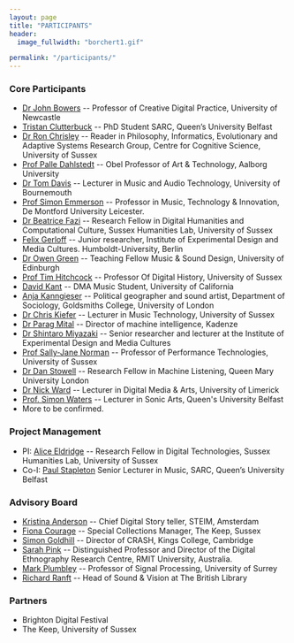 ```yaml
---
layout: page
title: "PARTICIPANTS"
header:
  image_fullwidth: "borchert1.gif"

permalink: "/participants/"
---
```



### Core Participants
+ [Dr John Bowers](http://www.ncl.ac.uk/sacs/staff/profile/johnbowers.html#background) -- Professor of Creative Digital Practice, University of Newcastle
+ [Tristan Clutterbuck]() -- PhD Student SARC, Queen’s University Belfast
+ [Dr Ron Chrisley](http://www.sussex.ac.uk/profiles/476) -- Reader in Philosophy, Informatics, Evolutionary and Adaptive Systems Research Group, Centre for Cognitive Science, University of Sussex
+ [Prof Palle Dahlstedt](https://soundcloud.com/palle-dahlstedt) -- Obel Professor of Art & Technology, Aalborg University 
+ [Dr Tom Davis](http://staffprofiles.bournemouth.ac.uk/display/tdavis) -- Lecturer in Music and Audio Technology, University of Bournemouth
+ [Prof Simon Emmerson](http://www.dmu.ac.uk/about-dmu/academic-staff/technology/simon-emmerson/simon-emmerson.aspx) -- Professor in Music, Technology & Innovation, De Montford University Leicester.
+ [Dr Beatrice Fazi](http://www.sussex.ac.uk/profiles/378975) -- Research Fellow in Digital Humanities and Computational Culture, Sussex Humanities Lab, University of Sussex
+ [Felix Gerloff](https://www.ixdm.ch/team/felix-gerloff/) -- Junior researcher, Institute of Experimental Design and Media Cultures. Humboldt-University, Berlin
+ [Dr Owen Green](http://owengreen.net/) -- 	Teaching Fellow Music & Sound Design, University of Edinburgh
+ [Prof Tim Hitchcock](http://www.sussex.ac.uk/profiles/336034) -- Professor Of Digital History, University of Sussex
+ [David Kant](http://www.davidkant.com/) -- DMA Music Student, University of California
+ [Anja Kanngieser](http://anjakanngieser.com/) -- Political geographer and sound artist, Department of Sociology, Goldsmiths College, University of London
+ [Dr Chris Kiefer](http://www.sussex.ac.uk/profiles/208667) -- Lecturer in Music Technology, University of Sussex
+ [Dr Parag Mital](http://pkmital.com) -- Director of machine intelligence, Kadenze
+ [Dr Shintaro Miyazaki](http://shintaro-miyazaki.com/) -- Senior researcher and lecturer at the Institute of Experimental Design and Media Cultures
+ [Prof Sally-Jane Norman](http://www.sussex.ac.uk/profiles/240005) -- Professor of Performance Technologies, University of Sussex
+ [Dr Dan Stowell](http://c4dm.eecs.qmul.ac.uk/people/dans.html) -- Research Fellow in Machine Listening, Queen Mary University London
+ [Dr Nick Ward](http://www.dmarc.ie/people/academic-staff/nicholas-ward/) -- Lecturer in Digital Media & Arts, University of Limerick
+ [Prof.  Simon Waters](http://pure.qub.ac.uk/portal/en/persons/simon-waters(2eb6eeb9-1304-4399-ae1c-be09e9e55c89).html) -- Lecturer in Sonic Arts, Queen's University Belfast
+ More to be confirmed.



### Project Management

+ PI: [Alice Eldridge](http://www.sussex.ac.uk/profiles/127749) -- Research Fellow in Digital Technologies, Sussex Humanities Lab,  University of Sussex
+ Co-I: [Paul Stapleton](http://www.paulstapleton.net) Senior Lecturer in Music, SARC, Queen’s University Belfast

### Advisory Board

+ [Kristina Anderson](http://tinything.com/?p=57) -- Chief Digital Story teller, STEIM, Amsterdam
+ [Fiona Courage](http://www.sussex.ac.uk/profiles/9183) --  Special Collections Manager, The Keep, Sussex               
+ [Simon Goldhill](http://www.classics.cam.ac.uk/directory/simon-goldhill) -- Director of CRASH, Kings College, Cambridge
+ [Sarah Pink](http://www1.rmit.edu.au/browse%3BID=vcnfenbj05lv) -- Distinguished Professor and Director of the Digital Ethnography Research Centre, RMIT University, Australia.
+ [Mark Plumbley](http://www.surrey.ac.uk/cvssp/people/mark_plumbley/) -- Professor of Signal Processing, University of Surrey
+ [Richard Ranft](https://uk.linkedin.com/in/richardranft) -- Head of Sound & Vision at The British Library



### Partners
+ Brighton Digital Festival
+ The Keep, University of Sussex
